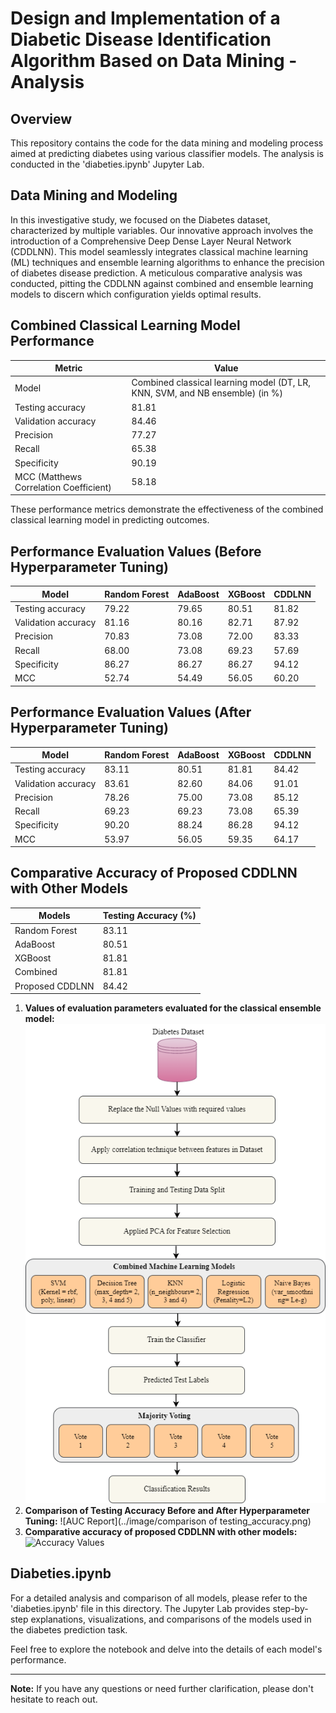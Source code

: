# Design and Implementation of a Diabetic Disease Identification Algorithm Based on Data Mining - Analysis

## Overview

This repository contains the code for the data mining and modeling process aimed at predicting diabetes using various classifier models. The analysis is conducted in the 'diabeties.ipynb' Jupyter Lab.

## Data Mining and Modeling

In this investigative study, we focused on the Diabetes dataset, characterized by multiple variables. Our innovative approach involves the introduction of a Comprehensive Deep Dense Layer Neural Network (CDDLNN). This model seamlessly integrates classical machine learning (ML) techniques and ensemble learning algorithms to enhance the precision of diabetes disease prediction. A meticulous comparative analysis was conducted, pitting the CDDLNN against combined and ensemble learning models to discern which configuration yields optimal results.


## Combined Classical Learning Model Performance

| Metric                  | Value   |
|-------------------------|---------|
| Model                   | Combined classical learning model (DT, LR, KNN, SVM, and NB ensemble) (in %) |
| Testing accuracy        | 81.81   |
| Validation accuracy     | 84.46   |
| Precision               | 77.27   |
| Recall                  | 65.38   |
| Specificity             | 90.19   |
| MCC (Matthews Correlation Coefficient) | 58.18   |

These performance metrics demonstrate the effectiveness of the combined classical learning model in predicting outcomes.

## Performance Evaluation Values (Before Hyperparameter Tuning)

| Model        | Random Forest | AdaBoost | XGBoost | CDDLNN  |
|--------------|---------------|----------|---------|---------|
| Testing accuracy   | 79.22 | 79.65 | 80.51 | 81.82   |
| Validation accuracy | 81.16 | 80.16 | 82.71 | 87.92   |
| Precision   | 70.83 | 73.08 | 72.00 | 83.33   |
| Recall      | 68.00 | 73.08 | 69.23 | 57.69   |
| Specificity | 86.27 | 86.27 | 86.27 | 94.12   |
| MCC         | 52.74 | 54.49 | 56.05 | 60.20   |

## Performance Evaluation Values (After Hyperparameter Tuning)

| Model        | Random Forest | AdaBoost | XGBoost | CDDLNN  |
|--------------|---------------|----------|---------|---------|
| Testing accuracy   | 83.11 | 80.51 | 81.81 | 84.42   |
| Validation accuracy | 83.61 | 82.60 | 84.06 | 91.01   |
| Precision   | 78.26 | 75.00 | 73.08 | 85.12   |
| Recall      | 69.23 | 69.23 | 73.08 | 65.39   |
| Specificity | 90.20 | 88.24 | 86.28 | 94.12   |
| MCC         | 53.97 | 56.05 | 59.35 | 64.17   |

## Comparative Accuracy of Proposed CDDLNN with Other Models

| Models              | Testing Accuracy (%) |
|---------------------|----------------------|
| Random Forest       | 83.11                |
| AdaBoost            | 80.51                |
| XGBoost             | 81.81                |
| Combined            | 81.81                |
| Proposed CDDLNN     | 84.42                |


1. **Values of evaluation parameters evaluated for the classical ensemble model:**
   ![AUC Report](../image/combined_ML.png)
2. **Comparison of Testing Accuracy Before and After Hyperparameter Tuning:**
   ![AUC Report](../image/comparison of testing_accuracy.png)
3. **Comparative accuracy of proposed CDDLNN with other models:**
   ![Accuracy Values](../image/compareative_accuracy.png)

## Diabeties.ipynb

For a detailed analysis and comparison of all models, please refer to the 'diabeties.ipynb' file in this directory. The Jupyter Lab provides step-by-step explanations, visualizations, and comparisons of the models used in the diabetes prediction task.

Feel free to explore the notebook and delve into the details of each model's performance.

---

**Note:** If you have any questions or need further clarification, please don't hesitate to reach out.


